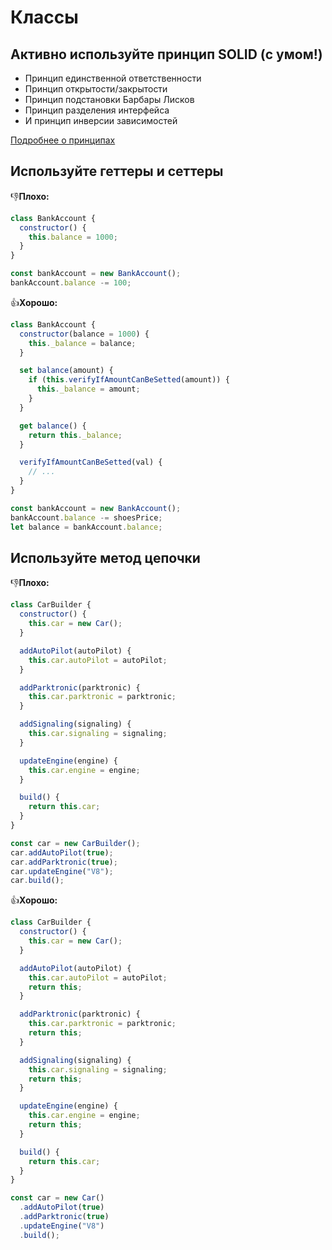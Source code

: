 # Классы

## Активно используйте принцип SOLID (с умом!)

- Принцип единственной ответственности
- Принцип открытости/закрытости
- Принцип подстановки Барбары Лисков
- Принцип разделения интерфейса
- И принцип инверсии зависимостей

[Подробнее о принципах](solid/index.md)

## Используйте геттеры и сеттеры

👎**Плохо:**

```javascript
class BankAccount {
  constructor() {
    this.balance = 1000;
  }
}

const bankAccount = new BankAccount();
bankAccount.balance -= 100;
```

👍**Хорошо:**

```javascript
class BankAccount {
  constructor(balance = 1000) {
    this._balance = balance;
  }

  set balance(amount) {
    if (this.verifyIfAmountCanBeSetted(amount)) {
      this._balance = amount;
    }
  }

  get balance() {
    return this._balance;
  }

  verifyIfAmountCanBeSetted(val) {
    // ...
  }
}

const bankAccount = new BankAccount();
bankAccount.balance -= shoesPrice;
let balance = bankAccount.balance;
```

## Используйте метод цепочки

👎**Плохо:**

```javascript
class CarBuilder {
  constructor() {
    this.car = new Car();
  }

  addAutoPilot(autoPilot) {
    this.car.autoPilot = autoPilot;
  }

  addParktronic(parktronic) {
    this.car.parktronic = parktronic;
  }

  addSignaling(signaling) {
    this.car.signaling = signaling;
  }

  updateEngine(engine) {
    this.car.engine = engine;
  }

  build() {
    return this.car;
  }
}

const car = new CarBuilder();
car.addAutoPilot(true);
car.addParktronic(true);
car.updateEngine("V8");
car.build();
```

👍**Хорошо:**

```javascript
class CarBuilder {
  constructor() {
    this.car = new Car();
  }

  addAutoPilot(autoPilot) {
    this.car.autoPilot = autoPilot;
    return this;
  }

  addParktronic(parktronic) {
    this.car.parktronic = parktronic;
    return this;
  }

  addSignaling(signaling) {
    this.car.signaling = signaling;
    return this;
  }

  updateEngine(engine) {
    this.car.engine = engine;
    return this;
  }

  build() {
    return this.car;
  }
}

const car = new Car()
  .addAutoPilot(true)
  .addParktronic(true)
  .updateEngine("V8")
  .build();
```
